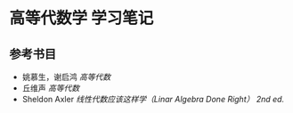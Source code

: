 # 高等代数学 学习笔记

## 参考书目

* 姚慕生，谢启鸿 _高等代数_
* 丘维声 _高等代数_
* Sheldon Axler _线性代数应该这样学（Linar Algebra Done Right） 2nd ed._



